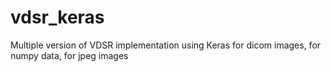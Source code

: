 # vdsr_keras
Multiple version of VDSR implementation using Keras for dicom images, for numpy data, for jpeg images
